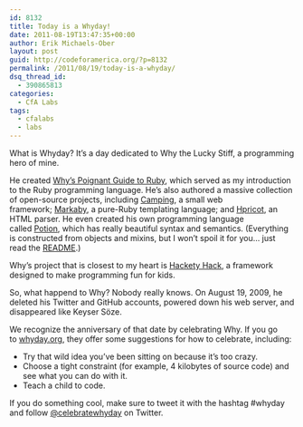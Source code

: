 ```yaml
---
id: 8132
title: Today is a Whyday!
date: 2011-08-19T13:47:35+00:00
author: Erik Michaels-Ober
layout: post
guid: http://codeforamerica.org/?p=8132
permalink: /2011/08/19/today-is-a-whyday/
dsq_thread_id:
  - 390865813
categories:
  - CfA Labs
tags:
  - cfalabs
  - labs
---
```

What is Whyday? It&#8217;s a day dedicated to Why the Lucky Stiff, a programming hero of mine.

[<img src="http://codeforamerica.org/wp-content/uploads/2011/08/dev-1.jpg" alt="" title="dev-1" class="alignright size-full wp-image-8142" />](http://codeforamerica.org/wp-content/uploads/2011/08/dev-1.jpg)He created <a href="http://mislav.uniqpath.com/poignant-guide/" target="_blank">Why&#8217;s Poignant Guide to Ruby</a>, which served as my introduction to the Ruby programming language. He&#8217;s also authored a massive collection of open-source projects, including <a href="http://whywentcamping.com/" target="_blank">Camping</a>, a small web framework; <a href="http://markaby.github.com/" target="_blank">Markaby</a>, a pure-Ruby templating language; and <a href="http://hpricot.com/" target="_blank">Hpricot</a>, an HTML parser. He even created his own programming language called <a href="https://github.com/whymirror/potion" target="_blank">Potion</a>, which has really beautiful syntax and semantics. (Everything is constructed from objects and mixins, but I won&#8217;t spoil it for you&#8230; just read the <a href="https://github.com/whymirror/potion#readme" target="_blank">README</a>.)

Why&#8217;s project that is closest to my heart is <a href="http://hackety-hack.com/" target="_blank">Hackety Hack</a>, a framework designed to make programming fun for kids.

So, what happend to Why? Nobody really knows. On August 19, 2009, he deleted his Twitter and GitHub accounts, powered down his web server, and disappeared like Keyser Söze.

We recognize the anniversary of that date by celebrating Why. If you go to <a href="http://whyday.org/" target="_blank">whyday.org</a>, they offer some suggestions for how to celebrate, including:

  * Try that wild idea you&#8217;ve been sitting on because it&#8217;s too crazy.
  * Choose a tight constraint (for example, 4 kilobytes of source code) and see what you can do with it.
  * Teach a child to code.

If you do something cool, make sure to tweet it with the hashtag #whyday and follow <a href="https://twitter.com/celebratewhyday" target="_blank">@celebratewhyday</a> on Twitter.